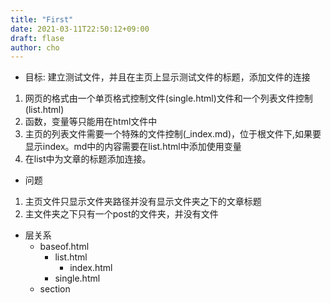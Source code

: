 ```yaml
---
title: "First"
date: 2021-03-11T22:50:12+09:00
draft: flase
author: cho
---
```


- 目标: 建立测试文件，并且在主页上显示测试文件的标题，添加文件的连接

1. 网页的格式由一个单页格式控制文件(single.html)文件和一个列表文件控制(list.html)
2. 函数，变量等只能用在html文件中
3. 主页的列表文件需要一个特殊的文件控制(_index.md)，位于根文件下,如果要显示index。md中的内容需要在list.html中添加使用变量
4. 在list中为文章的标题添加连接。


- 问题

1. 主页文件只显示文件夹路径并没有显示文件夹之下的文章标题
2. 主文件夹之下只有一个post的文件夹，并没有文件

- 层关系
  - baseof.html 
    - list.html
      - index.html
    - single.html
  - section